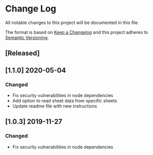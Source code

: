 # Change Log
All notable changes to this project will be documented in this file.

The format is based on [Keep a Changelog](http://keepachangelog.com/)
and this project adheres to [Semantic Versioning](http://semver.org/).

## [Released]

## [1.1.0] 2020-05-04
### Changed
- Fix security vulnerabilities in node dependencies
- Add option to read sheet data from specific sheets
- Update readme file with new instructions

## [1.0.3] 2019-11-27
### Changed
- Fix security vulnerabilities in node dependencies